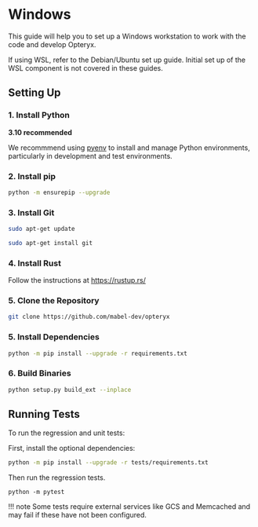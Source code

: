 # Windows

This guide will help you to set up a Windows workstation to work with the code and develop Opteryx.

If using WSL, refer to the Debian/Ubuntu set up guide. Initial set up of the WSL component is not covered in these guides.

## Setting Up

### 1. Install Python 

**3.10 recommended**

We recommmend using [pyenv](https://github.com/pyenv/pyenv) to install and manage Python environments, particularly in development and test environments.

### 2. Install pip   

~~~bash
python -m ensurepip --upgrade
~~~

### 3. Install Git   

~~~bash
sudo apt-get update
~~~

~~~bash
sudo apt-get install git
~~~

### 4. Install Rust

Follow the instructions at https://rustup.rs/

### 5. Clone the Repository   

~~~bash
git clone https://github.com/mabel-dev/opteryx
~~~

### 5. Install Dependencies   

~~~bash
python -m pip install --upgrade -r requirements.txt
~~~

### 6. Build Binaries   

~~~bash
python setup.py build_ext --inplace
~~~

## Running Tests

To run the regression and unit tests:

First, install the optional dependencies:

~~~bash
python -m pip install --upgrade -r tests/requirements.txt
~~~

Then run the regression tests.

~~~
python -m pytest
~~~

!!! note
    Some tests require external services like GCS and Memcached and may fail if these have not been configured.